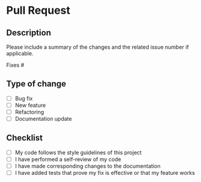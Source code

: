 # Pull Request

## Description
Please include a summary of the changes and the related issue number if applicable.

Fixes #

## Type of change
- [ ] Bug fix
- [ ] New feature
- [ ] Refactoring
- [ ] Documentation update

## Checklist
- [ ] My code follows the style guidelines of this project
- [ ] I have performed a self-review of my code
- [ ] I have made corresponding changes to the documentation
- [ ] I have added tests that prove my fix is effective or that my feature works
